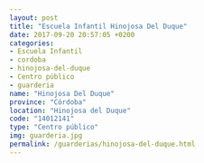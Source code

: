 ```yaml
---
layout: post
title: "Escuela Infantil Hinojosa Del Duque"
date: 2017-09-20 20:57:05 +0200
categories:
- Escuela Infantil
- cordoba
- hinojosa-del-duque
- Centro público
- guarderia
name: "Hinojosa Del Duque"
province: "Córdoba"
location: "Hinojosa del Duque"
code: "14012141"
type: "Centro público"
img: guarderia.jpg
permalink: /guarderias/hinojosa-del-duque.html
---
```

